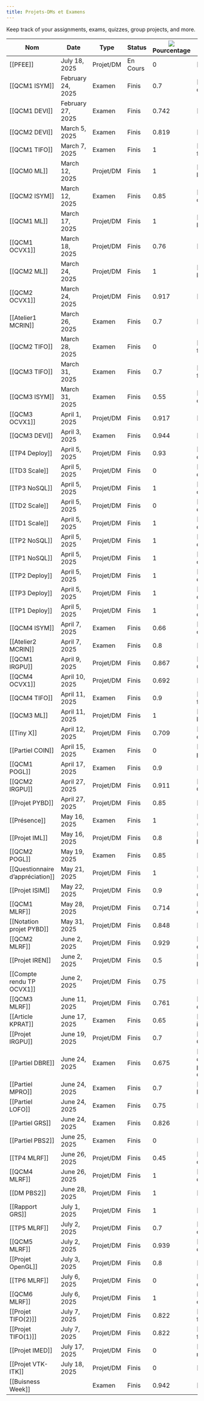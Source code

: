 ```yaml
---
title: Projets-DMs et Examens
---
```


Keep track of your assignments, exams, quizzes, group projects, and more.

|Nom|Date|Type|Status|![](https://www.notion.so/icons/hashtag_gray.svg)Pourcentage|![](https://www.notion.so/icons/book_gray.svg)Matiére|
|---|---|---|---|---|---|
|[[PFEE]]|July 18, 2025|Projet/DM|En Cours|0|[[PFEE Image]]|
|[[QCM1 ISYM]]|February 24, 2025|Examen|Finis|0.7|[[Introduction à la synthèse d’image]]|
|[[QCM1 DEVI]]|February 27, 2025|Examen|Finis|0.742|[[Déploiement et Virtualisation]]|
|[[QCM2 DEVI]]|March 5, 2025|Examen|Finis|0.819|[[Déploiement et Virtualisation]]|
|[[QCM1 TIFO]]|March 7, 2025|Examen|Finis|1|[[Traitement d’image fondamental C++]]|
|[[QCM0 ML]]|March 12, 2025|Projet/DM|Finis|1|[[Introduction au Machine Learning]]|
|[[QCM2 ISYM]]|March 12, 2025|Examen|Finis|0.85|[[Introduction à la synthèse d’image]]|
|[[QCM1 ML]]|March 17, 2025|Projet/DM|Finis|1|[[Introduction au Machine Learning]]|
|[[QCM1 OCVX1]]|March 18, 2025|Projet/DM|Finis|0.76|[[Optimisation Convexe 1]]|
|[[QCM2 ML]]|March 24, 2025|Projet/DM|Finis|1|[[Introduction au Machine Learning]]|
|[[QCM2 OCVX1]]|March 24, 2025|Projet/DM|Finis|0.917|[[Optimisation Convexe 1]]|
|[[Atelier1 MCRIN]]|March 26, 2025|Examen|Finis|0.7|[[Devenir Créatif et Innovant]]|
|[[QCM2 TIFO]]|March 28, 2025|Examen|Finis|0|[[Traitement d’image fondamental C++]]|
|[[QCM3 TIFO]]|March 31, 2025|Examen|Finis|0.7|[[Traitement d’image fondamental C++]]|
|[[QCM3 ISYM]]|March 31, 2025|Examen|Finis|0.55|[[Introduction à la synthèse d’image]]|
|[[QCM3 OCVX1]]|April 1, 2025|Projet/DM|Finis|0.917|[[Optimisation Convexe 1]]|
|[[QCM3 DEVI]]|April 3, 2025|Examen|Finis|0.944|[[Déploiement et Virtualisation]]|
|[[TP4 Deploy]]|April 5, 2025|Projet/DM|Finis|0.93|[[IMAGE/Base de donnés/Matières/INFO8/INFO8]]|
|[[TD3 Scale]]|April 5, 2025|Projet/DM|Finis|0|[[IMAGE/Base de donnés/Matières/INFO8/INFO8]]|
|[[TP3 NoSQL]]|April 5, 2025|Projet/DM|Finis|1|[[IMAGE/Base de donnés/Matières/INFO8/INFO8]]|
|[[TD2 Scale]]|April 5, 2025|Projet/DM|Finis|0|[[IMAGE/Base de donnés/Matières/INFO8/INFO8]]|
|[[TD1 Scale]]|April 5, 2025|Projet/DM|Finis|1|[[IMAGE/Base de donnés/Matières/INFO8/INFO8]]|
|[[TP2 NoSQL]]|April 5, 2025|Projet/DM|Finis|1|[[IMAGE/Base de donnés/Matières/INFO8/INFO8]]|
|[[TP1 NoSQL]]|April 5, 2025|Projet/DM|Finis|1|[[IMAGE/Base de donnés/Matières/INFO8/INFO8]]|
|[[TP2 Deploy]]|April 5, 2025|Projet/DM|Finis|1|[[IMAGE/Base de donnés/Matières/INFO8/INFO8]]|
|[[TP3 Deploy]]|April 5, 2025|Projet/DM|Finis|1|[[IMAGE/Base de donnés/Matières/INFO8/INFO8]]|
|[[TP1 Deploy]]|April 5, 2025|Projet/DM|Finis|1|[[IMAGE/Base de donnés/Matières/INFO8/INFO8]]|
|[[QCM4 ISYM]]|April 7, 2025|Examen|Finis|0.66|[[Introduction à la synthèse d’image]]|
|[[Atelier2 MCRIN]]|April 7, 2025|Examen|Finis|0.8|[[Devenir Créatif et Innovant]]|
|[[QCM1 IRGPU]]|April 9, 2025|Projet/DM|Finis|0.867|[[Implémentation Rapide GPGPU]]|
|[[QCM4 OCVX1]]|April 10, 2025|Projet/DM|Finis|0.692|[[Optimisation Convexe 1]]|
|[[QCM4 TIFO]]|April 11, 2025|Examen|Finis|0.9|[[Traitement d’image fondamental C++]]|
|[[QCM3 ML]]|April 11, 2025|Projet/DM|Finis|1|[[Introduction au Machine Learning]]|
|[[Tiny X]]|April 12, 2025|Projet/DM|Finis|0.709|[[IMAGE/Base de donnés/Matières/INFO8/INFO8]]|
|[[Partiel COIN]]|April 15, 2025|Examen|Finis|0|[[Communication Inter-personnelle]]|
|[[QCM1 POGL]]|April 17, 2025|Examen|Finis|0.9|[[Programmation OpenGL]]|
|[[QCM2 IRGPU]]|April 27, 2025|Projet/DM|Finis|0.911|[[Implémentation Rapide GPGPU]]|
|[[Projet PYBD]]|April 27, 2025|Projet/DM|Finis|0.85|[[Python pour le Big Data]]|
|[[Présence]]|May 16, 2025|Examen|Finis|1|[[Conférence Technologique (S8)]]|
|[[Projet IML]]|May 16, 2025|Projet/DM|Finis|0.8|[[Introduction au Machine Learning]]|
|[[QCM2 POGL]]|May 19, 2025|Examen|Finis|0.85|[[Programmation OpenGL]]|
|[[Questionnaire d’appréciation]]|May 21, 2025|Projet/DM|Finis|1|[[Conférence Technologique (S8)]]|
|[[Projet ISIM]]|May 22, 2025|Projet/DM|Finis|0.9|[[Introduction à la synthèse d’image]]|
|[[QCM1 MLRF]]|May 28, 2025|Projet/DM|Finis|0.714|[[ML pour la Reconnaissance des Formes]]|
|[[Notation projet PYBD]]|May 31, 2025|Projet/DM|Finis|0.848|[[Python pour le Big Data]]|
|[[QCM2 MLRF]]|June 2, 2025|Projet/DM|Finis|0.929|[[ML pour la Reconnaissance des Formes]]|
|[[Projet IREN]]|June 2, 2025|Projet/DM|Finis|0.5|[[Introduction aux Réseaux de Neuronnes]]|
|[[Compte rendu TP OCVX1]]|June 2, 2025|Projet/DM|Finis|0.75|[[Optimisation Convexe 1]]|
|[[QCM3 MLRF]]|June 11, 2025|Projet/DM|Finis|0.761|[[ML pour la Reconnaissance des Formes]]|
|[[Article KPRAT]]|June 17, 2025|Examen|Finis|0.65|[[Étude de cas pratique en image et Rdf]]|
|[[Projet IRGPU]]|June 19, 2025|Projet/DM|Finis|0.7|[[Implémentation Rapide GPGPU]]|
|[[Partiel DBRE]]|June 24, 2025|Examen|Finis|0.675|[[IMAGE/Base de donnés/Matières/Droit des propriétés intellectuelles/Droit des propriétés intellectuelles]]|
|[[Partiel MPRO]]|June 24, 2025|Examen|Finis|0.7|[[Management et Pilotage de Projets]]|
|[[Partiel LOFO]]|June 24, 2025|Examen|Finis|0.75|[[Logique Formelle]]|
|[[Partiel GRS]]|June 24, 2025|Examen|Finis|0.826|[[Gestions des Risques]]|
|[[Partiel PBS2]]|June 25, 2025|Examen|Finis|0|[[Probabilité et Statistiques]]|
|[[TP4 MLRF]]|June 26, 2025|Projet/DM|Finis|0.45|[[ML pour la Reconnaissance des Formes]]|
|[[QCM4 MLRF]]|June 26, 2025|Projet/DM|Finis|1|[[ML pour la Reconnaissance des Formes]]|
|[[DM PBS2]]|June 28, 2025|Projet/DM|Finis|1|[[Probabilité et Statistiques]]|
|[[Rapport GRS]]|July 1, 2025|Projet/DM|Finis|1|[[Gestions des Risques]]|
|[[TP5 MLRF]]|July 2, 2025|Projet/DM|Finis|0.7|[[ML pour la Reconnaissance des Formes]]|
|[[QCM5 MLRF]]|July 2, 2025|Projet/DM|Finis|0.939|[[ML pour la Reconnaissance des Formes]]|
|[[Projet OpenGL]]|July 3, 2025|Projet/DM|Finis|0.8|[[Programmation OpenGL]]|
|[[TP6 MLRF]]|July 6, 2025|Projet/DM|Finis|0|[[ML pour la Reconnaissance des Formes]]|
|[[QCM6 MLRF]]|July 6, 2025|Projet/DM|Finis|1|[[ML pour la Reconnaissance des Formes]]|
|[[Projet TIFO(2)]]|July 7, 2025|Projet/DM|Finis|0.822|[[Traitement d’image fondamental Python]]|
|[[Projet TIFO(1)]]|July 7, 2025|Projet/DM|Finis|0.822|[[Traitement d’image fondamental C++]]|
|[[Projet IMED]]|July 17, 2025|Projet/DM|Finis|0|[[Introduction à l’imagerie médicale]]|
|[[Projet VTK-ITK]]|July 18, 2025|Projet/DM|Finis|0|[[Introduction à VTK-IKT]]|
|[[Buisness Week]]||Examen|Finis|0.942|[[Buisness Game]]|
